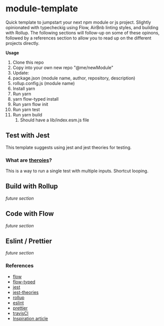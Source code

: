 # module-template

Quick template to jumpstart your next npm module or js project. Slightly opinionated with typecheckig using Flow, AirBnb linting styles, and building with Rollup.
The following sections will follow-up on some of these opinons, followed by a references section to allow you to read up on the different projects directly.

**Usage**

1. Clone this repo
2. Copy into your own new repo "@me/newModule"
3. Update:
4. package.json (module name, author, repository, description)
5. rollup.config.js (module name)
6. Install yarn
7. Run yarn
8. yarn flow-typed install
9. Run yarn flow init
10. Run yarn test
11. Run yarn build
    1. Should have a lib/index.esm.js file

## Test with Jest

This template suggests using jest and jest theories for testing.

### What are [theroies](https://www.npmjs.com/package/jest-theories)?

This is a way to run a single test with multiple inputs. Shortcut looping.

## Build with Rollup

_future section_

## Code with Flow

_future section_

## Eslint / Prettier

_future section_

### References

- [flow](https://flow.org/)
- [flow-typed](https://github.com/flow-typed/flow-typed)
- [jest](https://jestjs.io/)
- [jest-theories](https://www.npmjs.com/package/jest-theories)
- [rollup](https://github.com/rollup/rollup)
- [eslint](https://eslint.org/)
- [prettier](https://github.com/prettier/prettier)
- [travisCI](https://travis-ci.org/)
- [Inspiration article](https://www.grzegorowski.com/publishing-npm-package-with-rollup-babel-and/)
